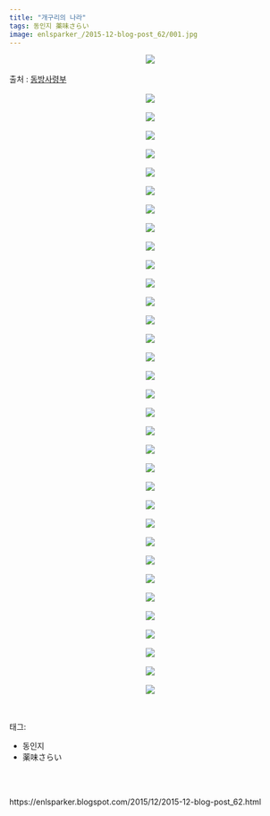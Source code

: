 ```yaml
---
title: "개구리의 나라"
tags: 동인지 薬味さらい
image: enlsparker_/2015-12-blog-post_62/001.jpg
---
```

<div class="article">
<div class="post-body entry-content" id="post-body-7505380850084554764" itemprop="description articleBody">
<div class="separator" style="clear: both; text-align: center;">
<img src="{{ site.nasurl }}/enlsparker_/2015-12-blog-post_62/001.jpg"/></div>
<a name="more"></a><br/>
출처 : <a href="http://cafe.naver.com/touhouheadquarters">동방사령부</a><br/>
<br/>
<div class="separator" style="clear: both; text-align: center;">
<img src="{{ site.nasurl }}/enlsparker_/2015-12-blog-post_62/002.jpg"/></div>
<br/>
<div class="separator" style="clear: both; text-align: center;">
<img src="{{ site.nasurl }}/enlsparker_/2015-12-blog-post_62/003.jpg"/></div>
<br/>
<div class="separator" style="clear: both; text-align: center;">
<img src="{{ site.nasurl }}/enlsparker_/2015-12-blog-post_62/004.jpg"/></div>
<br/>
<div class="separator" style="clear: both; text-align: center;">
<img src="{{ site.nasurl }}/enlsparker_/2015-12-blog-post_62/005.jpg"/></div>
<br/>
<div class="separator" style="clear: both; text-align: center;">
<img src="{{ site.nasurl }}/enlsparker_/2015-12-blog-post_62/006.jpg"/></div>
<br/>
<div class="separator" style="clear: both; text-align: center;">
<img src="{{ site.nasurl }}/enlsparker_/2015-12-blog-post_62/007.jpg"/></div>
<br/>
<div class="separator" style="clear: both; text-align: center;">
<img src="{{ site.nasurl }}/enlsparker_/2015-12-blog-post_62/008.jpg"/></div>
<br/>
<div class="separator" style="clear: both; text-align: center;">
<img src="{{ site.nasurl }}/enlsparker_/2015-12-blog-post_62/009.jpg"/></div>
<br/>
<div class="separator" style="clear: both; text-align: center;">
<img src="{{ site.nasurl }}/enlsparker_/2015-12-blog-post_62/010.jpg"/></div>
<br/>
<div class="separator" style="clear: both; text-align: center;">
<img src="{{ site.nasurl }}/enlsparker_/2015-12-blog-post_62/011.jpg"/></div>
<br/>
<div class="separator" style="clear: both; text-align: center;">
<img src="{{ site.nasurl }}/enlsparker_/2015-12-blog-post_62/012.jpg"/></div>
<br/>
<div class="separator" style="clear: both; text-align: center;">
<img src="{{ site.nasurl }}/enlsparker_/2015-12-blog-post_62/013.jpg"/></div>
<br/>
<div class="separator" style="clear: both; text-align: center;">
<img src="{{ site.nasurl }}/enlsparker_/2015-12-blog-post_62/014.jpg"/></div>
<br/>
<div class="separator" style="clear: both; text-align: center;">
<img src="{{ site.nasurl }}/enlsparker_/2015-12-blog-post_62/015.jpg"/></div>
<br/>
<div class="separator" style="clear: both; text-align: center;">
<img src="{{ site.nasurl }}/enlsparker_/2015-12-blog-post_62/016.jpg"/></div>
<br/>
<div class="separator" style="clear: both; text-align: center;">
<img src="{{ site.nasurl }}/enlsparker_/2015-12-blog-post_62/017.jpg"/></div>
<br/>
<div class="separator" style="clear: both; text-align: center;">
<img src="{{ site.nasurl }}/enlsparker_/2015-12-blog-post_62/018.jpg"/></div>
<br/>
<div class="separator" style="clear: both; text-align: center;">
<img src="{{ site.nasurl }}/enlsparker_/2015-12-blog-post_62/019.jpg"/></div>
<br/>
<div class="separator" style="clear: both; text-align: center;">
<img src="{{ site.nasurl }}/enlsparker_/2015-12-blog-post_62/020.jpg"/></div>
<br/>
<div class="separator" style="clear: both; text-align: center;">
<img src="{{ site.nasurl }}/enlsparker_/2015-12-blog-post_62/021.jpg"/></div>
<br/>
<div class="separator" style="clear: both; text-align: center;">
<img src="{{ site.nasurl }}/enlsparker_/2015-12-blog-post_62/022.jpg"/></div>
<br/>
<div class="separator" style="clear: both; text-align: center;">
<img src="{{ site.nasurl }}/enlsparker_/2015-12-blog-post_62/023.jpg"/></div>
<br/>
<div class="separator" style="clear: both; text-align: center;">
<img src="{{ site.nasurl }}/enlsparker_/2015-12-blog-post_62/024.jpg"/></div>
<br/>
<div class="separator" style="clear: both; text-align: center;">
<img src="{{ site.nasurl }}/enlsparker_/2015-12-blog-post_62/025.jpg"/></div>
<br/>
<div class="separator" style="clear: both; text-align: center;">
<img src="{{ site.nasurl }}/enlsparker_/2015-12-blog-post_62/026.jpg"/></div>
<br/>
<div class="separator" style="clear: both; text-align: center;">
<img src="{{ site.nasurl }}/enlsparker_/2015-12-blog-post_62/027.jpg"/></div>
<br/>
<div class="separator" style="clear: both; text-align: center;">
<img src="{{ site.nasurl }}/enlsparker_/2015-12-blog-post_62/028.jpg"/></div>
<br/>
<div class="separator" style="clear: both; text-align: center;">
<img src="{{ site.nasurl }}/enlsparker_/2015-12-blog-post_62/029.jpg"/></div>
<br/>
<div class="separator" style="clear: both; text-align: center;">
<img src="{{ site.nasurl }}/enlsparker_/2015-12-blog-post_62/030.jpg"/></div>
<br/>
<div class="separator" style="clear: both; text-align: center;">
<img src="{{ site.nasurl }}/enlsparker_/2015-12-blog-post_62/031.jpg"/></div>
<br/>
<div class="separator" style="clear: both; text-align: center;">
<img src="{{ site.nasurl }}/enlsparker_/2015-12-blog-post_62/032.jpg"/></div>
<br/>
<div class="separator" style="clear: both; text-align: center;">
<img src="{{ site.nasurl }}/enlsparker_/2015-12-blog-post_62/033.jpg"/></div>
<br/>
<div class="separator" style="clear: both; text-align: center;">
<img src="{{ site.nasurl }}/enlsparker_/2015-12-blog-post_62/034.jpg"/></div>
<br/>
<div style="clear: both;"></div>
</div></div><br/>
<div class="tagTrail">
<p>태그: </p>
<ul>
<li>동인지</li>
<li>薬味さらい</li>
</ul>
</div><br/>

<br/>
<p id="refer">https://enlsparker.blogspot.com/2015/12/2015-12-blog-post_62.html</p>
<br/>
